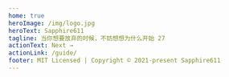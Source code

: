 ```yaml
---
home: true
heroImage: /img/logo.jpg
heroText: Sapphire611
tagline: 当你想要放弃的时候，不妨想想为什么开始 27
actionText: Next →
actionLink: /guide/
footer: MIT Licensed | Copyright © 2021-present Sapphire611
---
```

